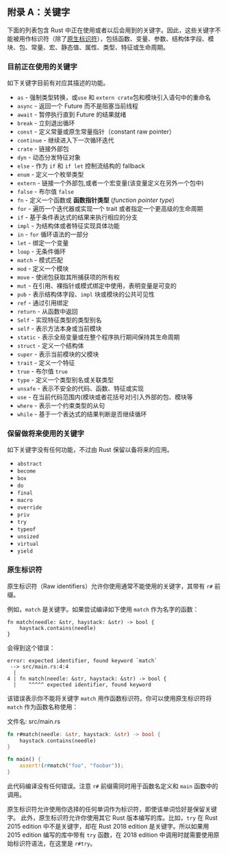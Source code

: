 ## 附录 A：关键字

下面的列表包含 Rust 中正在使用或者以后会用到的关键字。因此，这些关键字不能被用作标识符（除了[原生标识符](#原生标识符)），包括函数、变量、参数、结构体字段、模块、包、常量、宏、静态值、属性、类型、特征或生命周期。

### 目前正在使用的关键字

如下关键字目前有对应其描述的功能。

- `as` - 强制类型转换，或`use` 和 `extern crate`包和模块引入语句中的重命名
- `async` - 返回一个 Future 而不是阻塞当前线程
- `await` - 暂停执行直到 Future 的结果就绪
- `break` - 立刻退出循环
- `const` - 定义常量或原生常量指针（constant raw pointer）
- `continue` - 继续进入下一次循环迭代
- `crate` - 链接外部包
- `dyn` - 动态分发特征对象
- `else` - 作为 `if` 和 `if let` 控制流结构的 fallback
- `enum` - 定义一个枚举类型
- `extern` - 链接一个外部包,或者一个宏变量(该变量定义在另外一个包中)
- `false` - 布尔值 `false`
- `fn` - 定义一个函数或 **函数指针类型** (_function pointer type_)
- `for` - 遍历一个迭代器或实现一个 trait 或者指定一个更高级的生命周期
- `if` - 基于条件表达式的结果来执行相应的分支
- `impl` - 为结构体或者特征实现具体功能
- `in` - `for` 循环语法的一部分
- `let` - 绑定一个变量
- `loop` - 无条件循环
- `match` - 模式匹配
- `mod` - 定义一个模块
- `move` - 使闭包获取其所捕获项的所有权
- `mut` - 在引用、裸指针或模式绑定中使用，表明变量是可变的
- `pub` - 表示结构体字段、`impl` 块或模块的公共可见性
- `ref` - 通过引用绑定
- `return` - 从函数中返回
- `Self` - 实现特征类型的类型别名
- `self` - 表示方法本身或当前模块
- `static` - 表示全局变量或在整个程序执行期间保持其生命周期
- `struct` - 定义一个结构体
- `super` - 表示当前模块的父模块
- `trait` - 定义一个特征
- `true` - 布尔值 `true`
- `type` - 定义一个类型别名或关联类型
- `unsafe` - 表示不安全的代码、函数、特征或实现
- `use` - 在当前代码范围内(模块或者花括号对)引入外部的包、模块等
- `where` - 表示一个约束类型的从句
- `while` - 基于一个表达式的结果判断是否继续循环

### 保留做将来使用的关键字

如下关键字没有任何功能，不过由 Rust 保留以备将来的应用。

- `abstract`
- `become`
- `box`
- `do`
- `final`
- `macro`
- `override`
- `priv`
- `try`
- `typeof`
- `unsized`
- `virtual`
- `yield`

### 原生标识符

原生标识符（Raw identifiers）允许你使用通常不能使用的关键字，其带有 `r#` 前缀。

例如，`match` 是关键字。如果尝试编译如下使用 `match` 作为名字的函数：

```rust,ignore,does_not_compile
fn match(needle: &str, haystack: &str) -> bool {
    haystack.contains(needle)
}
```

会得到这个错误：

```text
error: expected identifier, found keyword `match`
 --> src/main.rs:4:4
  |
4 | fn match(needle: &str, haystack: &str) -> bool {
  |    ^^^^^ expected identifier, found keyword
```

该错误表示你不能将关键字 `match` 用作函数标识符。你可以使用原生标识符将 `match` 作为函数名称使用：

<span class="filename">文件名: src/main.rs</span>

```rust
fn r#match(needle: &str, haystack: &str) -> bool {
    haystack.contains(needle)
}

fn main() {
    assert!(r#match("foo", "foobar"));
}
```

此代码编译没有任何错误。注意 `r#` 前缀需同时用于函数名定义和 `main` 函数中的调用。

原生标识符允许使用你选择的任何单词作为标识符，即使该单词恰好是保留关键字。 此外，原生标识符允许你使用其它 Rust 版本编写的库。比如，`try` 在 Rust 2015 edition 中不是关键字，却在 Rust 2018 edition 是关键字。所以如果用 2015 edition 编写的库中带有 `try` 函数，在 2018 edition 中调用时就需要使用原始标识符语法，在这里是 `r#try`。
